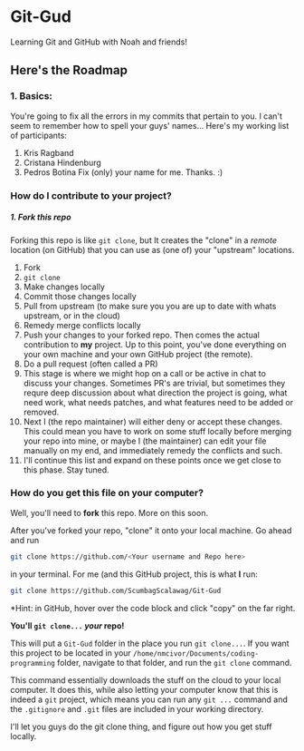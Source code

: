 # Git-Gud
Learning Git and GitHub with Noah and friends!

## Here's the Roadmap
### 1. Basics:
You're going to fix all the errors in my commits that pertain to you.
I can't seem to remember how to spell your guys' names...
Here's my working list of participants:
1. Kris Ragband 
2. Cristana Hindenburg
3. Pedros Botina 
Fix (only) your name for me. Thanks. :)

### How do I contribute to your project?
##### 1. Fork this repo
Forking this repo is like `git clone`, but It creates the "clone" in a 
*remote* location (on GitHub) that you can use as (one of) your "upstream" 
locations. 
1. Fork
2. `git clone`
3. Make changes locally
4. Commit those changes locally
5. Pull from upstream (to make sure you you are up to date with whats upstream, or
in the cloud)
6. Remedy merge conflicts locally
7. Push your changes to your forked repo.
Then comes the actual contribution to **my** project. Up to this point, you've done
everything on your own machine and your own GitHub project (the remote). 
8. Do a pull request (often called a PR)
9. This stage is where we might hop on a call or be active in chat to discuss your changes. 
Sometimes PR's are trivial, but sometimes they requre deep discussion about what direction
the project is going, what need work, what needs patches, and what features need to be added
or removed. 
10. Next I (the repo maintainer) will either deny or accept these changes. This could mean you have
to work on some stuff locally before merging your repo into mine, or maybe I (the maintainer) 
can edit your file manually on my end, and immediately remedy the conflicts and such. 
11. I'll continue this list and expand on these points once we get close to this phase. Stay tuned. 


### How do you get this file on your computer?
Well, you'll need to **fork** this repo. More on this soon. 

After you've forked your repo, "clone" it onto your local machine. 
Go ahead and run 
```bash
git clone https://github.com/<Your username and Repo here> 
``` 
in your terminal. 
For me (and this GitHub project, this is what **I** run: 
```bash
git clone https://github.com/ScumbagScalawag/Git-Gud
``` 
*Hint: in GitHub, hover over the code block and click "copy" on the far right. 

**You'll `git clone...` *your* repo!**

This will put a `Git-Gud` folder in the place you run `git clone...`. If you want 
this project to be located in your `/home/nmcivor/Documents/coding-programming` folder, 
navigate to that folder, and run the `git clone` command. 

This command essentially downloads the stuff on the cloud to your local computer.
It does this, while also letting your computer know that this is indeed a `git` project,
which means you can run any `git ...` command and the `.gitignore` and `.git` files 
are included in your working directory. 

I'll let you guys do the git clone thing, and figure out how you get stuff locally. 
